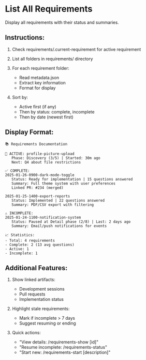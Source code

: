 # List All Requirements

Display all requirements with their status and summaries.

## Instructions:

1. Check requirements/.current-requirement for active requirement
2. List all folders in requirements/ directory
3. For each requirement folder:

    - Read metadata.json
    - Extract key information
    - Format for display

4. Sort by:
    - Active first (if any)
    - Then by status: complete, incomplete
    - Then by date (newest first)

## Display Format:

```
📚 Requirements Documentation

🔴 ACTIVE: profile-picture-upload
   Phase: Discovery (3/5) | Started: 30m ago
   Next: Q4 about file restrictions

✅ COMPLETE:
2025-01-26-0900-dark-mode-toggle
   Status: Ready for implementation | 15 questions answered
   Summary: Full theme system with user preferences
   Linked PR: #234 (merged)

2025-01-25-1400-export-reports
   Status: Implemented | 22 questions answered
   Summary: PDF/CSV export with filtering

⚠️ INCOMPLETE:
2025-01-24-1100-notification-system
   Status: Paused at Detail phase (2/8) | Last: 2 days ago
   Summary: Email/push notifications for events

📈 Statistics:
- Total: 4 requirements
- Complete: 2 (13 avg questions)
- Active: 1
- Incomplete: 1
```

## Additional Features:

1. Show linked artifacts:

    - Development sessions
    - Pull requests
    - Implementation status

2. Highlight stale requirements:

    - Mark if incomplete > 7 days
    - Suggest resuming or ending

3. Quick actions:
    - "View details: /requirements-show [id]"
    - "Resume incomplete: /requirements-status"
    - "Start new: /requirements-start [description]"

